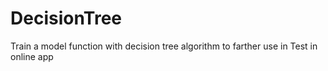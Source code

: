 # DecisionTree
Train a model function with decision tree algorithm to farther use in Test in online app
